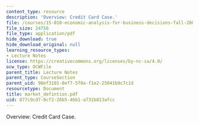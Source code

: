 ```yaml
---
content_type: resource
description: 'Overview: Credit Card Case.'
file: /courses/15-010-economic-analysis-for-business-decisions-fall-2004/077c9cd78cf226b54bb1a731b813afcc_market_defintion.pdf
file_size: 24756
file_type: application/pdf
hide_download: true
hide_download_original: null
learning_resource_types:
- Lecture Notes
license: https://creativecommons.org/licenses/by-nc-sa/4.0/
ocw_type: OCWFile
parent_title: Lecture Notes
parent_type: CourseSection
parent_uid: 98ef3101-0ef7-5f0a-f1e2-25041b9c7c1d
resourcetype: Document
title: market_defintion.pdf
uid: 077c9cd7-8cf2-26b5-4bb1-a731b813afcc
---
```

Overview: Credit Card Case.
